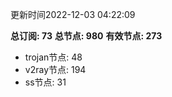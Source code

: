 更新时间2022-12-03 04:22:09

**总订阅: 73**
**总节点: 980**
**有效节点: 273**
- trojan节点: 48
- v2ray节点: 194
- ss节点: 31
